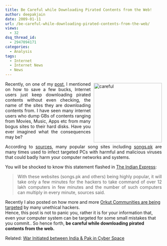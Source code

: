 ```yaml
---
title: Be Careful while Downloading Pirated Contents from the Web!
author: deepakjain
date: 2009-01-11
url: /be-careful-while-downloading-pirated-contents-from-the-web/
views:
  - 32
dsq_thread_id:
  - 2947094171
categories:
  - Analysis
tags:
  - Internet
  - Internet News
  - News
---
```

<img class="wp-image-53394" style="border-right: 0px;border-top: 0px;margin: 5px 0px 0px 10px;border-left: 0px;border-bottom: 0px" src="http://cdn.devilsworkshop.org/files/2009/01/careful.gif" border="0" alt="careful" width="219" height="191" align="right" />

<p align="justify">
  Recently, on one of my <a href="http://devilsworkshop.org/watch-bollywood-movies-online-for-free/">post</a>, I mentioned on how to save a few bucks, Internet users just keep downloading pirated contents without even checking, the name of the sites they are downloading contents from. I have seen many internet users who dump GBs of contents ranging from Movies, Music, Apps etc from many bogus sites to their hard disks. Have you ever imagined what the consequences may be?
</p>

<p align="justify">
  According to <a href="http://www.indianexpress.com/news/pak-song-sites-may-be-used-to-hack-indian-web/407259/" onclick="_gaq.push(['_trackEvent', 'outbound-article', 'http://www.indianexpress.com/news/pak-song-sites-may-be-used-to-hack-indian-web/407259/', 'sources']);" >sources</a>, many popular song sites including <a href="http://www.songs.pk" onclick="_gaq.push(['_trackEvent', 'outbound-article', 'http://www.songs.pk', 'songs.pk']);" >songs.pk</a> are many times used to infect targeted PCs with harmful and malicious viruses that could badly harm your computer networks and systems.
</p>

<p align="justify">
  You will be shocked to know this statement flashed in <a href="http://www.indianexpress.com/news/pak-song-sites-may-be-used-to-hack-indian-web/407259/" onclick="_gaq.push(['_trackEvent', 'outbound-article', 'http://www.indianexpress.com/news/pak-song-sites-may-be-used-to-hack-indian-web/407259/', 'The Indian Express']);" >The Indian Express</a>:
</p>

> <p align="justify">
>   With these websites (songs.pk and others) being highly popular, it will take only a few minutes for the hackers to take command of over 12 lakh computers in few minutes and the number of such computers can multiply in every minute, sources said.
> </p>

Recently I also posted on how more and more <a href="http://www.orkutdiary.com/news/war-initiated-between-india-pak-in-cyber-space" onclick="_gaq.push(['_trackEvent', 'outbound-article', 'http://www.orkutdiary.com/news/war-initiated-between-india-pak-in-cyber-space', 'Orkut Communities are being targeted']);" >Orkut Communities are being targeted</a> by many unethical hackers.  
Hence, this post is not to panic you, rather it is for your information that, even your computer system can be targeted for some small mistakes that you commit.. So hence forth, **be careful while downloading pirated contents from the web.**

Related: <a href="http://www.orkutdiary.com/news/war-initiated-between-india-pak-in-cyber-space" onclick="_gaq.push(['_trackEvent', 'outbound-article', 'http://www.orkutdiary.com/news/war-initiated-between-india-pak-in-cyber-space', 'War Initiated between India & Pak in Cyber Space']);" >War Initiated between India & Pak in Cyber Space</a>
